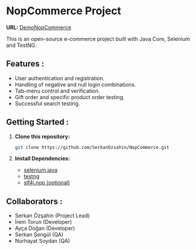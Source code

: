 # NopCommerce Project

**URL:** [DemoNopCommerce](https://demo.nopcommerce.com/)

This is an open-source e-commerce project built with Java Core, Selenium and TestNG.

## Features :

- User authentication and registration.
- Handling of negative and null login combinations.
- Tab-menu control and verification.
- Gift order and specific product order testing.
- Successful search testing.

## Getting Started :

1. **Clone this repository:**
   ```bash
   git clone https://github.com/SerkanOzsahin/NopCommerce.git
   
2. **Install Dependencies:**

   - [selenium.java](https://mvnrepository.com/artifact/org.seleniumhq.selenium/selenium-java)
   - [testng](https://mvnrepository.com/artifact/org.testng/testng)
   - [slf4j.nop (optional)](https://mvnrepository.com/artifact/org.slf4j/slf4j-nop)
   
## Collaborators : 

- Serkan Özşahin (Project Lead)
- İrem Torun (Developer)
- Ayça Doğan (Developer)
- Serkan Şengül (QA)
- Nurhayat Soydan (QA)
